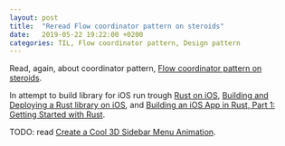 ```yaml
---
layout: post
title:  "Reread Flow coordinator pattern on steroids"
date:   2019-05-22 19:22:00 +0200
categories: TIL, Flow coordinator pattern, Design pattern
---
```

Read, again, about coordinator pattern, [Flow coordinator pattern on steroids](https://medium.com/flawless-app-stories/flow-coordinator-pattern-on-steroids-a52021e31bfe).

In attempt to build library for iOS run trough [Rust on iOS](https://medium.com/visly/rust-on-ios-39f799b3c1dd), [Building and Deploying a Rust library on iOS](https://mozilla.github.io/firefox-browser-architecture/experiments/2017-09-06-rust-on-ios.html), and [Building an iOS App in Rust, Part 1: Getting Started with Rust](https://www.bignerdranch.com/blog/building-an-ios-app-in-rust-part-1/).

TODO: read [Create a Cool 3D Sidebar Menu Animation](https://www.raywenderlich.com/1782844-create-a-cool-3d-sidebar-menu-animation).
